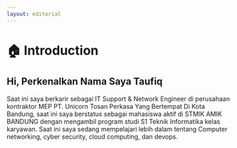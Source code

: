 ```yaml
---
layout: editorial
---
```


# 🏠 Introduction

## Hi, Perkenalkan Nama Saya Taufiq

Saat ini saya berkarir sebagai IT Support & Network Engineer di perusahaan kontraktor MEP PT. Unicorn Tosan Perkasa Yang Bertempat Di Kota Bandung, saat ini saya berstatus sebagai mahasiswa aktif di STMIK AMIK BANDUNG dengan mengambil program studi S1 Teknik Informatika kelas karyawan. Saat ini saya sedang mempelajari lebih dalam tentang Computer networking, cyber security, cloud computing, dan devops.
